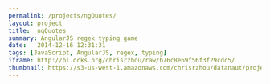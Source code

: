 ```yaml
---
permalink: /projects/ngQuotes/
layout: project
title:  ngQuotes
summary: AngularJS regex typing game
date:   2014-12-16 12:31:31
tags: [JavaScript, AngularJS, regex, typing]
iframe: http://bl.ocks.org/chrisrzhou/raw/b76c8e69f56f3f29cdc5/
thumbnail: https://s3-us-west-1.amazonaws.com/chrisrzhou/datanaut/projects/ng-quotes/thumbnail.png
---
```

